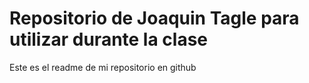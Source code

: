 # Repositorio de Joaquin Tagle para utilizar durante la clase

Este es el readme de mi repositorio en github
